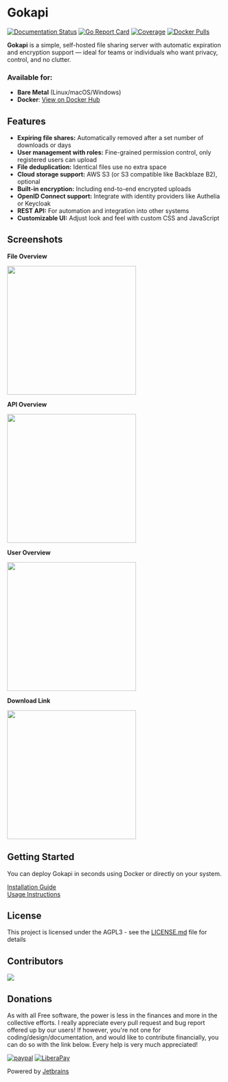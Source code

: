 # Gokapi

[![Documentation Status](https://readthedocs.org/projects/gokapi/badge/?version=latest)](https://gokapi.readthedocs.io/en/stable/?badge=stable)
[![Go Report Card](https://goreportcard.com/badge/github.com/forceu/gokapi)](https://goreportcard.com/report/github.com/forceu/gokapi)
[![Coverage](https://img.shields.io/badge/Go%20Coverage-83%25-brightgreen.svg?longCache=true&style=flat)](https://github.com/jpoles1/gopherbadger)
[![Docker Pulls](https://img.shields.io/docker/pulls/f0rc3/gokapi.svg)](https://hub.docker.com/r/f0rc3/gokapi/)

**Gokapi** is a simple, self-hosted file sharing server with automatic expiration and encryption support — ideal for teams or individuals who want privacy, control, and no clutter.

### Available for:

- **Bare Metal** (Linux/macOS/Windows)
- **Docker**: [View on Docker Hub](https://hub.docker.com/r/f0rc3/gokapi)

## Features

- **Expiring file shares:** Automatically removed after a set number of downloads or days
- **User management with roles:** Fine-grained permission control, only registered users can upload
- **File deduplication:** Identical files use no extra space
- **Cloud storage support:** AWS S3 (or S3 compatible like Backblaze B2), optional
- **Built-in encryption:** Including end-to-end encrypted uploads
- **OpenID Connect support:** Integrate with identity providers like Authelia or Keycloak
- **REST API:** For automation and integration into other systems
- **Customizable UI:** Adjust look and feel with custom CSS and JavaScript


## Screenshots
**File Overview**

<a href="https://github.com/user-attachments/assets/188ab076-6bed-43fc-a3d1-3d91f2ccdf0c" target="_blank">
  <img src="https://github.com/user-attachments/assets/188ab076-6bed-43fc-a3d1-3d91f2ccdf0c" width="300" />
</a>

**API Overview**

<a href="https://github.com/user-attachments/assets/dc0ace44-1c0b-4eb6-afd2-0cb11db173b3" target="_blank">
  <img src="https://github.com/user-attachments/assets/dc0ace44-1c0b-4eb6-afd2-0cb11db173b3" width="300" />
</a>

**User Overview**

<a href="https://github.com/user-attachments/assets/e808a20b-6cfc-472b-b539-f57c2001d822" target="_blank">
  <img src="https://github.com/user-attachments/assets/e808a20b-6cfc-472b-b539-f57c2001d822" width="300" />
</a>

**Download Link**

<a href="https://github.com/Forceu/Gokapi/assets/1593467/d26d0642-4f85-47f9-ae69-50c3b8bc7717" target="_blank">
  <img src="https://github.com/Forceu/Gokapi/assets/1593467/d26d0642-4f85-47f9-ae69-50c3b8bc7717" width="300" />
</a>







## Getting Started

You can deploy Gokapi in seconds using Docker or directly on your system.

[Installation Guide](https://gokapi.readthedocs.io/en/latest/setup.html)  
[Usage Instructions](https://gokapi.readthedocs.io/en/latest/usage.html)

## License

This project is licensed under the AGPL3 - see the [LICENSE.md](LICENSE.md) file for details

## Contributors
<a href="https://github.com/forceu/gokapi/graphs/contributors">
  <img src="https://contributors-img.web.app/image?repo=forceu/gokapi" />
</a>



## Donations

As with all Free software, the power is less in the finances and more in the collective efforts. I really appreciate every pull request and bug report offered up by our users! If however, you're not one for coding/design/documentation, and would like to contribute financially, you can do so with the link below. Every help is very much appreciated!

[![paypal](https://img.shields.io/badge/Donate-PayPal-green.svg)](https://www.paypal.com/cgi-bin/webscr?cmd=_donations&business=donate@bulling.mobi&lc=US&item_name=BarcodeBuddy&no_note=0&cn=&currency_code=EUR&bn=PP-DonationsBF:btn_donateCC_LG.gif:NonHosted) [![LiberaPay](https://img.shields.io/badge/Donate-LiberaPay-green.svg)](https://liberapay.com/MBulling/donate)

Powered by [Jetbrains](https://jb.gg/OpenSourceSupport)